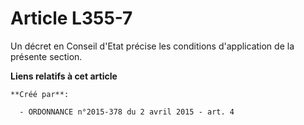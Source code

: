# Article L355-7

Un décret en Conseil d'Etat précise les conditions d'application de la présente section.

**Liens relatifs à cet article**

	**Créé par**:

	  - ORDONNANCE n°2015-378 du 2 avril 2015 - art. 4
